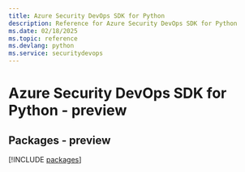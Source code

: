 ```yaml
---
title: Azure Security DevOps SDK for Python
description: Reference for Azure Security DevOps SDK for Python
ms.date: 02/18/2025
ms.topic: reference
ms.devlang: python
ms.service: securitydevops
---
```

# Azure Security DevOps SDK for Python - preview
## Packages - preview
[!INCLUDE [packages](security-devops-index.md)]